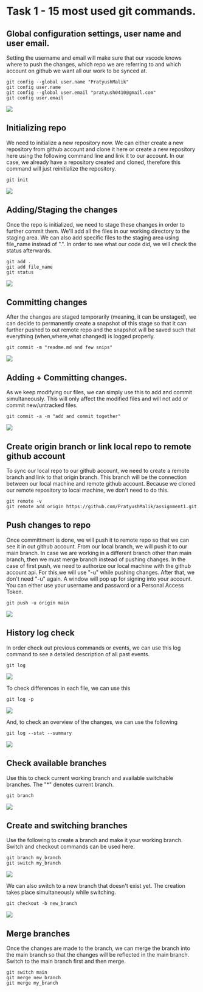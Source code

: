 # Task 1 - 15 most used git commands.
## Global configuration settings, user name and user email.
Setting the username and email will make sure that our vscode knows where to push the changes, which repo we are referring to and which account on github we want all our work to be synced at.
```
git config --global user.name "PratyushMalik"
git config user.name
git config --global user.email "pratyush0410@gmail.com"
git config user.email

```
![](screen_snips/git_config.jpg)

## Initializing repo
We need to initialize a new repository now. We can either create a new repository from github account and clone it here or create a new repository here using the following command line and link it to our account. In our case, we already have a repository created and cloned, therefore this command will just reinitialize the repository.
```
git init
```
![](screen_snips/git_init.jpg)

## Adding/Staging the changes
Once the repo is initialized, we need to stage these changes in order to further commit them. We'll add all the files in our working directory to the staging area. We can also add specific files to the staging area using file_name instead of ".". In order to see what our code did, we will check the status afterwards.
```
git add .
git add file_name
git status
```
![](screen_snips/git_add.jpg)

## Committing changes
After the changes are staged temporarily (meaning, it can be unstaged), we can decide to permanently create a snapshot of this stage so that it can further pushed to out remote repo and the snapshot will be saved such that everything (when,where,what changed) is logged properly.
```
git commit -m "readme.md and few snips"
```
![](screen_snips/git_commit.jpg)

## Adding + Committing changes.
As we keep modifying our files, we can simply use this to add and commit simultaneously. This will only affect the modified files and will not add or commit new/untracked files.
```
git commit -a -m "add and commit together"
```
![](screen_snips/git_add_commit.jpg)

## Create origin branch or link local repo to remote github account
To sync our local repo to our github account, we need to create a remote branch and link to that origin branch. This branch will be the connection between our local machine and remote github account. Because we cloned our remote repository to local machine, we don't need to do this.
```
git remote -v
git remote add origin https://github.com/PratyushMalik/assignment1.git
```

## Push changes to repo
Once committment is done, we will push it to remote repo so that we can see it in out github account. From our local branch, we will push it to our main branch. In case we are working in a different branch other than main branch, then we must merge branch instead of pushing changes.
In the case of first push, we need to authorize our local machine with the github account api. For this,we will use "-u" while pushing changes. After that, we don't need "-u" again.
A window will pop up for signing into your account. You can either use your username and password or a Personal Access Token.
```
git push -u origin main
```
![](screen_snips/first_push.jpg)

## History log check
In order check out previous commands or events, we can use this log command to see a detailed description of all past events.
```
git log
```
![](screen_snips/git_log.jpg)

To check differences in each file, we can use this
```
git log -p
```
![](screen_snips/git_log1.jpg)

And, to check an overview of the changes, we can use the following
```
git log --stat --summary
```
![](screen_snips/git_log2.jpg)

## Check available branches
Use this to check current working branch and available switchable branches. The "*" denotes current branch.
```
git branch
```
![](screen_snips/git_branch.jpg)

## Create and switching branches
Use the following to create a branch and make it your working branch. Switch and checkout commands can be used here.
```
git branch my_branch
git switch my_branch
```
![](screen_snips/git_branch1.jpg)

We can also switch to a new branch that doesn't exist yet. The creation takes place simultaneously while switching.

```
git checkout -b new_branch
```
![](screen_snips/git_branch2.jpg)

## Merge branches
Once the changes are made to the branch, we can merge the branch into the main branch so that the changes will be reflected in the main branch. Switch to the main branch first and then merge.
```
git switch main
git merge new_branch
git merge my_branch
```